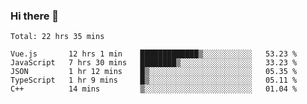 ### Hi there 👋

<!--
**hjklink/hjklink** is a ✨ _special_ ✨ repository because its `README.md` (this file) appears on your GitHub profile.

Here are some ideas to get you started:

- 🔭 I’m currently working on ...
- 🌱 I’m currently learning ...
- 👯 I’m looking to collaborate on ...
- 🤔 I’m looking for help with ...
- 💬 Ask me about ...
- 📫 How to reach me: ...
- 😄 Pronouns: ...
- ⚡ Fun fact: ...
-->


<!--START_SECTION:waka-->
```text
Total: 22 hrs 35 mins

Vue.js       12 hrs 1 min    █████████████▒░░░░░░░░░░░   53.23 % 
JavaScript   7 hrs 30 mins   ████████▒░░░░░░░░░░░░░░░░   33.23 % 
JSON         1 hr 12 mins    █▒░░░░░░░░░░░░░░░░░░░░░░░   05.35 % 
TypeScript   1 hr 9 mins     █▒░░░░░░░░░░░░░░░░░░░░░░░   05.11 % 
C++          14 mins         ▒░░░░░░░░░░░░░░░░░░░░░░░░   01.04 % 
```
<!--END_SECTION:waka-->
